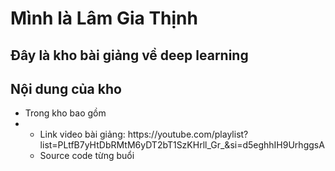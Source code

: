 # Mình là Lâm Gia Thịnh

## Đây là kho bài giảng về deep learning 
## Nội dung của kho
* Trong kho bao gồm 
* <ul>
    <li> Link video bài giảng: https://youtube.com/playlist?list=PLtfB7yHtDbRMtM6yDT2bT1SzKHrll_Gr_&si=d5eghhIH9UrhggsA
    <li> Source code từng buổi 
  </ul>
